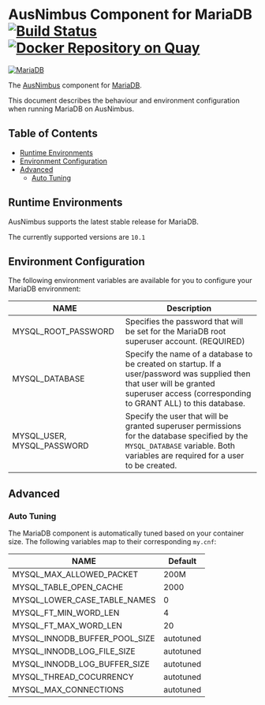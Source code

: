 # AusNimbus Component for MariaDB [![Build Status](https://travis-ci.org/ausnimbus/mariadb-component.svg?branch=master)](https://travis-ci.org/ausnimbus/mariadb-component) [![Docker Repository on Quay](https://quay.io/repository/ausnimbus/mariadb-component/status "Docker Repository on Quay")](https://quay.io/repository/ausnimbus/mariadb-component)

[![MariaDB](https://user-images.githubusercontent.com/2239920/27766273-63d98028-5f0e-11e7-97cf-bccf24e50086.jpg)](https://www.ausnimbus.com.au/)

The [AusNimbus](https://www.ausnimbus.com.au/) component for [MariaDB](https://www.ausnimbus.com.au/instant-apps/mariadb/).

This document describes the behaviour and environment configuration when running MariaDB on AusNimbus.

## Table of Contents

- [Runtime Environments](#runtime-environments)
- [Environment Configuration](#environment-configuration)
- [Advanced](#advanced)
  - [Auto Tuning](#auto-tuning)

## Runtime Environments

AusNimbus supports the latest stable release for MariaDB.

The currently supported versions are `10.1`

## Environment Configuration

The following environment variables are available for you to configure your MariaDB environment:

NAME                       | Description
---------------------------|-------------
MYSQL_ROOT_PASSWORD        | Specifies the password that will be set for the MariaDB root superuser account. (REQUIRED)
MYSQL_DATABASE             | Specify the name of a database to be created on startup. If a user/password was supplied then that user will be granted superuser access (corresponding to GRANT ALL) to this database.
MYSQL_USER, MYSQL_PASSWORD |   Specify the user that will be granted superuser permissions for the database specified by the `MYSQL_DATABASE` variable. Both variables are required for a user to be created.

## Advanced

### Auto Tuning

The MariaDB component is automatically tuned based on your container size. The following variables map to their corresponding `my.cnf`:

NAME                            | Default
--------------------------------|-------------
MYSQL_MAX_ALLOWED_PACKET        | 200M
MYSQL_TABLE_OPEN_CACHE          | 2000
MYSQL_LOWER_CASE_TABLE_NAMES    | 0
MYSQL_FT_MIN_WORD_LEN           | 4
MYSQL_FT_MAX_WORD_LEN           | 20
MYSQL_INNODB_BUFFER_POOL_SIZE   | autotuned
MYSQL_INNODB_LOG_FILE_SIZE      | autotuned
MYSQL_INNODB_LOG_BUFFER_SIZE    | autotuned
MYSQL_THREAD_COCURRENCY         | autotuned
MYSQL_MAX_CONNECTIONS           | autotuned
